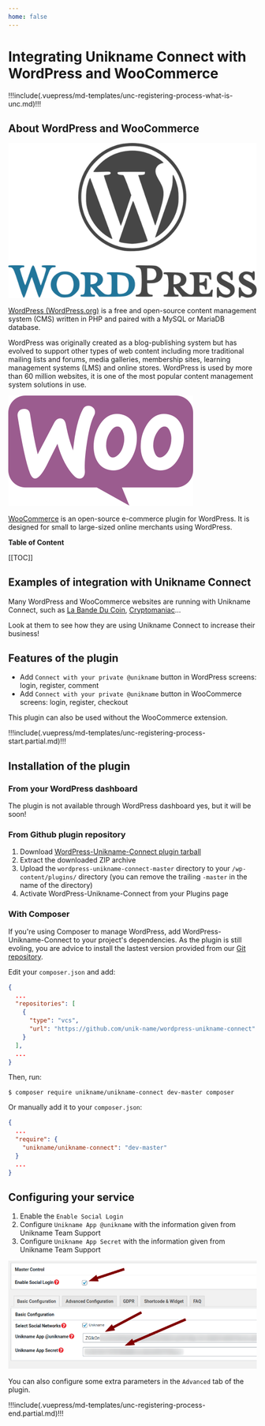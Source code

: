 ```yaml
---
home: false
---
```


# Integrating Unikname Connect with WordPress and WooCommerce

!!!include(.vuepress/md-templates/unc-registering-process-what-is-unc.md)!!!

## About WordPress and WooCommerce

![WordPress](./wordpress-logo-full.png)

[WordPress (WordPress.org)](https://en.wikipedia.org/wiki/WordPress) is a free and open-source content management system (CMS) written in PHP and paired with a MySQL or MariaDB database.

WordPress was originally created as a blog-publishing system but has evolved to support other types of web content including more traditional mailing lists and forums, media galleries, membership sites, learning management systems (LMS) and online stores.
WordPress is used by more than 60 million websites, it is one of the most popular content management system solutions in use.

![WooCommerce](./woocommerce-logo-full.png)

[WooCommerce](https://woocommerce.com/) is an open-source e-commerce plugin for WordPress.
It is designed for small to large-sized online merchants using WordPress.

**Table of Content**

[[TOC]]

## Examples of integration with Unikname Connect

Many WordPress and WooCommerce websites are running with Unikname Connect, such as [La Bande Du Coin](https://www.demo.labandeducoin.fr/), [Cryptomaniac](https://www.cryptomaniac.fr)...

Look at them to see how they are using Unikname Connect to increase their business!

## Features of the plugin

- Add `Connect with your private @unikname` button in WordPress screens: login, register, comment
- Add `Connect with your private @unikname` button in WooCommerce screens: login, register, checkout


This plugin can also be used without the WooCommerce extension.

!!!include(.vuepress/md-templates/unc-registering-process-start.partial.md)!!!

## Installation of the plugin

### From your WordPress dashboard

The plugin is not available through WordPress dashboard yes, but it will be soon!

### From Github plugin repository

1. Download [WordPress-Unikname-Connect plugin tarball](https://github.com/unik-name/wordpress-unikname-connect/archive/master.zip)
1. Extract the downloaded ZIP archive
1. Upload the `wordpress-unikname-connect-master` directory to your `/wp-content/plugins/` directory (you can remove the trailing `-master` in the name of the directory)
1. Activate WordPress-Unikname-Connect from your Plugins page

### With Composer

If you're using Composer to manage WordPress, add WordPress-Unikname-Connect to your project's dependencies.
As the plugin is still evoling, you are advice to install the lastest version provided from our [Git repository](https://github.com/unik-name/wordpress-unikname-connect).

Edit your `composer.json` and add:

```json
{
  ...
  "repositories": [
    {
      "type": "vcs",
      "url": "https://github.com/unik-name/wordpress-unikname-connect"
    }
  ],
  ...
}
```

Then, run:

```
$ composer require unikname/unikname-connect dev-master composer
```

Or manually add it to your `composer.json`:

```json
{
  ...
  "require": {
    "unikname/unikname-connect": "dev-master"
  }
  ...
}
```

## Configuring your service

1. Enable the `Enable Social Login`
1. Configure `Unikname App @unikname` with the information given from Unikname Team Support
1. Configure `Unikname App Secret` with the information given from Unikname Team Support

![WordPress](./wordpress-config1.png)

You can also configure some extra parameters in the `Advanced` tab of the plugin.

!!!include(.vuepress/md-templates/unc-registering-process-end.partial.md)!!!
